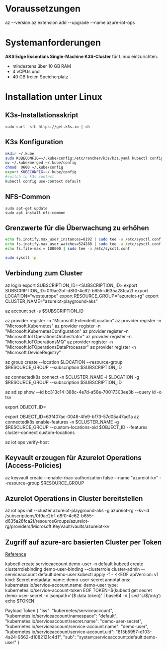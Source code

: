 
# Voraussetzungen

az --version
az extension add --upgrade --name azure-iot-ops

# Systemanforderungen

**AKS Edge Essentials Single-Machine K3S-Cluster** für Linux einzurichten. 
- mindestens über 10 GB RAM
- 4 vCPUs und 
- 40 GB freien Speicherplatz 

# Installation unter Linux

## K3s-Installationsskript

```
sudo curl -sfL https://get.k3s.io | sh -
```

## K3s Konfiguration

```bash
mkdir ~/.kube
sudo KUBECONFIG=~/.kube/config:/etc/rancher/k3s/k3s.yaml kubectl config view --flatten > ~/.kube/merged
mv ~/.kube/merged ~/.kube/config
chmod  0600 ~/.kube/config
export KUBECONFIG=~/.kube/config
#switch to k3s context
kubectl config use-context default
```

## NFS-Common

```
sudo apt-get update
sudo apt install nfs-common
```

## Grenzwerte für die Überwachung zu erhöhen

```bash
echo fs.inotify.max_user_instances=8192 | sudo tee -a /etc/sysctl.conf
echo fs.inotify.max_user_watches=524288 | sudo tee -a /etc/sysctl.conf
echo fs.file-max = 100000 | sudo tee -a /etc/sysctl.conf

sudo sysctl -p
```

## Verbindung zum Cluster

az login
export SUBSCRIPTION_ID=<SUBSCRIPTION_ID>
export SUBSCRIPTION_ID=0f9ae2bf-d8f0-4c62-b655-d635a28fca2f
export LOCATION="westeurope"
export RESOURCE_GROUP="azureiot-rg"
export CLUSTER_NAME="azureiot-playground-aks"

az account set -s $SUBSCRIPTION_ID

az provider register -n "Microsoft.ExtendedLocation"
az provider register -n "Microsoft.Kubernetes"
az provider register -n "Microsoft.KubernetesConfiguration"
az provider register -n "Microsoft.IoTOperationsOrchestrator"
az provider register -n "Microsoft.IoTOperationsMQ"
az provider register -n "Microsoft.IoTOperationsDataProcessor"
az provider register -n "Microsoft.DeviceRegistry"

az group create --location $LOCATION --resource-group $RESOURCE_GROUP --subscription $SUBSCRIPTION_ID

az connectedk8s connect -n $CLUSTER_NAME -l $LOCATION -g $RESOURCE_GROUP --subscription $SUBSCRIPTION_ID

az ad sp show --id bc313c14-388c-4e7d-a58e-70017303ee3b --query id -o tsv

export OBJECT_ID=<objectID from the previous step>

export OBJECT_ID=63f407ac-0048-4fe9-bf73-57d05a47ad1a
az connectedk8s enable-features -n $CLUSTER_NAME -g $RESOURCE_GROUP --custom-locations-oid $OBJECT_ID --features cluster-connect custom-locations

az iot ops verify-host

## Keyvault erzeugen für AzureIot Operations (Access-Policies)

az keyvault create --enable-rbac-authorization false --name "azureiot-kv" --resource-group $RESOURCE_GROUP

## AzureIot Operations in Cluster bereitstellen

az iot ops init --cluster azureiot-playground-aks -g azureiot-rg --kv-id /subscriptions/0f9ae2bf-d8f0-4c62-b655-d635a28fca2f/resourceGroups/azureiot-rg/providers/Microsoft.KeyVault/vaults/azureiot-kv

## Zugriff auf azure-arc basierten Cluster per Token

[Reference]([https://](https://learn.microsoft.com/de-de/azure/azure-arc/kubernetes/cluster-connect?tabs=azure-cli%2Cagent-version#service-account-token-authentication-option))

kubectl create serviceaccount demo-user -n default
kubectl create clusterrolebinding demo-user-binding --clusterrole cluster-admin --serviceaccount default:demo-user
kubectl apply -f - <<EOF
apiVersion: v1
kind: Secret
metadata:
  name: demo-user-secret
  annotations:
    kubernetes.io/service-account.name: demo-user
type: kubernetes.io/service-account-token
EOF
TOKEN=$(kubectl get secret demo-user-secret -o jsonpath='{$.data.token}' | base64 -d | sed 's/$/\n/g')
echo $TOKEN

Payload Token
{
  "iss": "kubernetes/serviceaccount",
  "kubernetes.io/serviceaccount/namespace": "default",
  "kubernetes.io/serviceaccount/secret.name": "demo-user-secret",
  "kubernetes.io/serviceaccount/service-account.name": "demo-user",
  "kubernetes.io/serviceaccount/service-account.uid": "815b5957-d103-4a24-9562-d1082121c4d1",
  "sub": "system:serviceaccount:default:demo-user"
}









